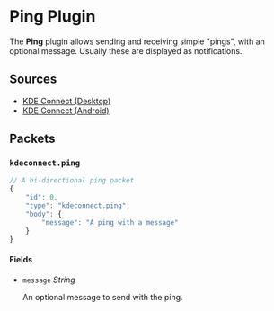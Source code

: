 # Ping Plugin

The **Ping** plugin allows sending and receiving simple "pings", with an
optional message. Usually these are displayed as notifications.

## Sources

* [KDE Connect (Desktop)](https://invent.kde.org/network/kdeconnect-kde/tree/master/plugins/ping)
* [KDE Connect (Android)](https://invent.kde.org/network/kdeconnect-android/tree/master/src/org/kde/kdeconnect/Plugins/PingPlugin)

## Packets

### `kdeconnect.ping`

```js
// A bi-directional ping packet
{
    "id": 0,
    "type": "kdeconnect.ping",
    "body": {
        "message": "A ping with a message"
    }
}
```

#### Fields
    
* `message` *String*
      
  An optional message to send with the ping.
